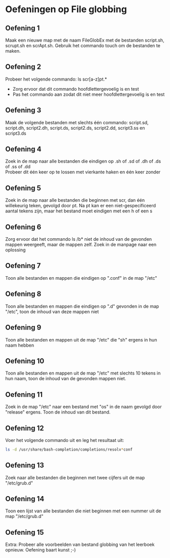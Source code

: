 # Oefeningen op File globbing

## Oefening 1 
Maak een nieuwe map met de naam FileGlobEx met de bestanden script.sh, scrupt.sh en scrApt.sh. Gebruik het commando touch om de bestanden te maken.  

## Oefening 2 
Probeer het volgende commando: ls scr[a-z]pt.* 
- Zorg ervoor dat dit commando hoofdlettergevoelig is en test 
- Pas het commando aan zodat dit niet meer hoofdlettergevoelig is en test  

## Oefening 3 
Maak de volgende bestanden met slechts één commando: script.sd, script.dh, script2.dh, script.ds, script2.ds, script2.dd, script3.ss en script3.ds 

## Oefening 4 
Zoek in de map naar alle bestanden die eindigen op .sh of .sd of .dh of .ds of .ss of .dd  
Probeer dit één keer op te lossen met vierkante haken en één keer zonder 

## Oefening 5 
Zoek in de map naar alle bestanden die beginnen met scr, dan één willekeurig teken, gevolgd door pt. Na pt kan er een niet-gespecificeerd aantal tekens zijn, maar het bestand moet eindigen met een h of een s 

## Oefening 6 
Zorg ervoor dat het commando ls /b* niet de inhoud van de gevonden mappen weergeeft, maar de mappen zelf. Zoek in de manpage naar een oplossing 

## Oefening 7 
Toon alle bestanden en mappen die eindigen op ".conf" in de map "/etc" 

## Oefening 8 
Toon alle bestanden en mappen die eindigen op ".d" gevonden in de map "/etc", toon de inhoud van deze mappen niet

## Oefening 9 
Toon alle bestanden en mappen uit de map "/etc" die "sh" ergens in hun naam hebben  

## Oefening 10 
Toon alle bestanden en mappen uit de map "/etc" met slechts 10 tekens in hun naam, toon de inhoud van de gevonden mappen niet.  

## Oefening 11 
Zoek in de map "/etc" naar een bestand met "os" in de naam gevolgd door "release" ergens. Toon de inhoud van dit bestand. 

## Oefening 12 
Voer het volgende commando uit en leg het resultaat uit:  
```bash 
ls -d /usr/share/bash-completion/completions/resolv*conf 
```

## Oefening 13 
Zoek naar alle bestanden die beginnen met twee cijfers uit de map "/etc/grub.d" 

## Oefening 14 
Toon een lijst van alle bestanden die niet beginnen met een nummer uit de map "/etc/grub.d" 

## Oefening 15 
Extra: Probeer alle voorbeelden van bestand globbing van het leerboek opnieuw. Oefening baart kunst ;-) 
